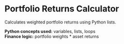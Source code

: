 # Portfolio Returns Calculator
Calculates weighted portfolio returns using Python lists.

**Python concepts used:** variables, lists, loops  
**Finance logic:** portfolio weights * asset returns  
